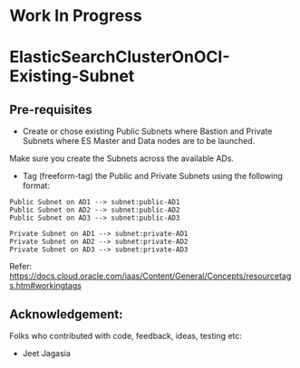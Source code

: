 # Work In Progress
# ElasticSearchClusterOnOCI-Existing-Subnet

## Pre-requisites
- Create or chose existing Public Subnets where Bastion and Private Subnets where ES Master and Data nodes are to be launched. 

Make sure you create the Subnets across the available ADs.

- Tag (freeform-tag) the Public and Private Subnets using the following format:
```
Public Subnet on AD1 --> subnet:public-AD1
Public Subnet on AD2 --> subnet:public-AD2
Public Subnet on AD3 --> subnet:public-AD3

Private Subnet on AD1 --> subnet:private-AD1
Private Subnet on AD2 --> subnet:private-AD2
Private Subnet on AD3 --> subnet:private-AD3
```
Refer: https://docs.cloud.oracle.com/iaas/Content/General/Concepts/resourcetags.htm#workingtags

## Acknowledgement: 
Folks who contributed with code, feedback, ideas, testing etc:
-  Jeet Jagasia


